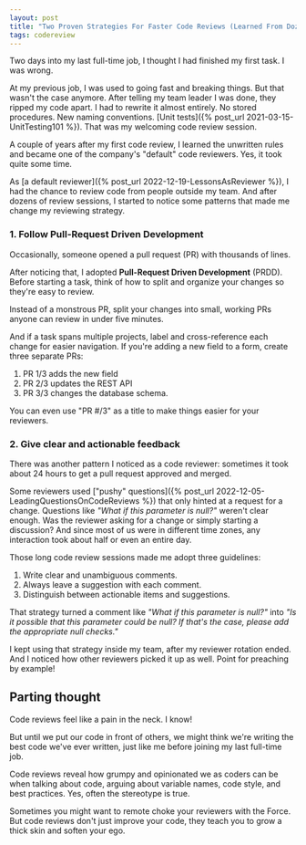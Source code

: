 ```yaml
---
layout: post
title: "Two Proven Strategies For Faster Code Reviews (Learned From Dozens of Pull Requests)"
tags: codereview
---
```


Two days into my last full-time job, I thought I had finished my first task. I was wrong.

At my previous job, I was used to going fast and breaking things. But that wasn't the case anymore. After telling my team leader I was done, they ripped my code apart. I had to rewrite it almost entirely. No stored procedures. New naming conventions. [Unit tests]({% post_url 2021-03-15-UnitTesting101 %}). That was my welcoming code review session.

A couple of years after my first code review, I learned the unwritten rules and became one of the company's "default" code reviewers. Yes, it took quite some time.

As [a default reviewer]({% post_url 2022-12-19-LessonsAsReviewer %}), I had the chance to review code from people outside my team. And after dozens of review sessions, I started to notice some patterns that made me change my reviewing strategy.

### 1. Follow Pull-Request Driven Development

Occasionally, someone opened a pull request (PR) with thousands of lines.

After noticing that, I adopted **Pull-Request Driven Development** (PRDD). Before starting a task, think of how to split and organize your changes so they're easy to review.

Instead of a monstrous PR, split your changes into small, working PRs anyone can review in under five minutes.

And if a task spans multiple projects, label and cross-reference each change for easier navigation. If you're adding a new field to a form, create three separate PRs:
1. PR 1/3 adds the new field
2. PR 2/3 updates the REST API
3. PR 3/3 changes the database schema. 

You can even use "PR #/3" as a title to make things easier for your reviewers.

### 2. Give clear and actionable feedback

There was another pattern I noticed as a code reviewer: sometimes it took about 24 hours to get a pull request approved and merged.

Some reviewers used ["pushy" questions]({% post_url 2022-12-05-LeadingQuestionsOnCodeReviews %}) that only hinted at a request for a change. Questions like _"What if this parameter is null?"_ weren't clear enough. Was the reviewer asking for a change or simply starting a discussion? And since most of us were in different time zones, any interaction took about half or even an entire day.

Those long code review sessions made me adopt three guidelines:
1. Write clear and unambiguous comments.
2. Always leave a suggestion with each comment.
3. Distinguish between actionable items and suggestions.

That strategy turned a comment like _"What if this parameter is null?"_ into _"Is it possible that this parameter could be null? If that's the case, please add the appropriate null checks."_

I kept using that strategy inside my team, after my reviewer rotation ended. And I noticed how other reviewers picked it up as well. Point for preaching by example!

## Parting thought

Code reviews feel like a pain in the neck. I know!

But until we put our code in front of others, we might think we're writing the best code we've ever written, just like me before joining my last full-time job.

Code reviews reveal how grumpy and opinionated we as coders can be when talking about code, arguing about variable names, code style, and best practices. Yes, often the stereotype is true.

Sometimes you might want to remote choke your reviewers with the Force. But code reviews don't just improve your code, they teach you to grow a thick skin and soften your ego.

